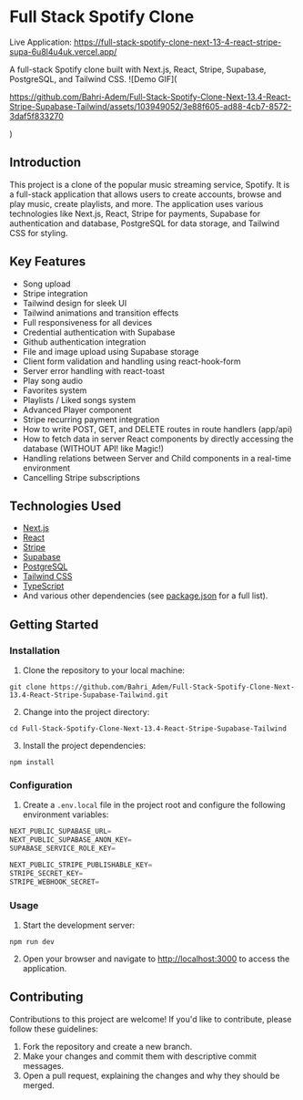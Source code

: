 # Full Stack Spotify Clone

Live Application: https://full-stack-spotify-clone-next-13-4-react-stripe-supa-6u8l4u4uk.vercel.app/

A full-stack Spotify clone built with Next.js, React, Stripe, Supabase, PostgreSQL, and Tailwind CSS.
![Demo GIF](

https://github.com/Bahri-Adem/Full-Stack-Spotify-Clone-Next-13.4-React-Stripe-Supabase-Tailwind/assets/103949052/3e88f605-ad88-4cb7-8572-3daf5f833270

)

## Introduction

This project is a clone of the popular music streaming service, Spotify. It is a full-stack application that allows users to create accounts, browse and play music, create playlists, and more. The application uses various technologies like Next.js, React, Stripe for payments, Supabase for authentication and database, PostgreSQL for data storage, and Tailwind CSS for styling.

## Key Features

- Song upload
- Stripe integration
- Tailwind design for sleek UI
- Tailwind animations and transition effects
- Full responsiveness for all devices
- Credential authentication with Supabase
- Github authentication integration
- File and image upload using Supabase storage
- Client form validation and handling using react-hook-form
- Server error handling with react-toast
- Play song audio
- Favorites system
- Playlists / Liked songs system
- Advanced Player component
- Stripe recurring payment integration
- How to write POST, GET, and DELETE routes in route handlers (app/api)
- How to fetch data in server React components by directly accessing the database (WITHOUT API! like Magic!)
- Handling relations between Server and Child components in a real-time environment
- Cancelling Stripe subscriptions


## Technologies Used

- [Next.js](https://nextjs.org/)
- [React](https://reactjs.org/)
- [Stripe](https://stripe.com/)
- [Supabase](https://supabase.io/)
- [PostgreSQL](https://www.postgresql.org/)
- [Tailwind CSS](https://tailwindcss.com/)
- [TypeScript](https://www.typescriptlang.org/)
- And various other dependencies (see [package.json](package.json) for a full list).

## Getting Started

### Installation

1. Clone the repository to your local machine:

```shell
git clone https://github.com/Bahri_Adem/Full-Stack-Spotify-Clone-Next-13.4-React-Stripe-Supabase-Tailwind.git
```
2. Change into the project directory:

```shell
cd Full-Stack-Spotify-Clone-Next-13.4-React-Stripe-Supabase-Tailwind
```
3. Install the project dependencies:

```shell
npm install
```

### Configuration

1. Create a `.env.local` file in the project root and configure the following environment variables:

```js
NEXT_PUBLIC_SUPABASE_URL=
NEXT_PUBLIC_SUPABASE_ANON_KEY=
SUPABASE_SERVICE_ROLE_KEY=

NEXT_PUBLIC_STRIPE_PUBLISHABLE_KEY=
STRIPE_SECRET_KEY=
STRIPE_WEBHOOK_SECRET=
```

### Usage

1. Start the development server:

```shell
npm run dev
```
2. Open your browser and navigate to [http://localhost:3000](http://localhost:3000) to access the application.

## Contributing

Contributions to this project are welcome! If you'd like to contribute, please follow these guidelines:

1. Fork the repository and create a new branch.
2. Make your changes and commit them with descriptive commit messages.
3. Open a pull request, explaining the changes and why they should be merged.

